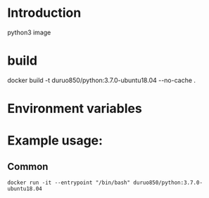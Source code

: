 # Introduction

python3 image

# build

docker build -t duruo850/python:3.7.0-ubuntu18.04 --no-cache .


# Environment variables


# Example usage: 

## Common


```
docker run -it --entrypoint "/bin/bash" duruo850/python:3.7.0-ubuntu18.04
```

